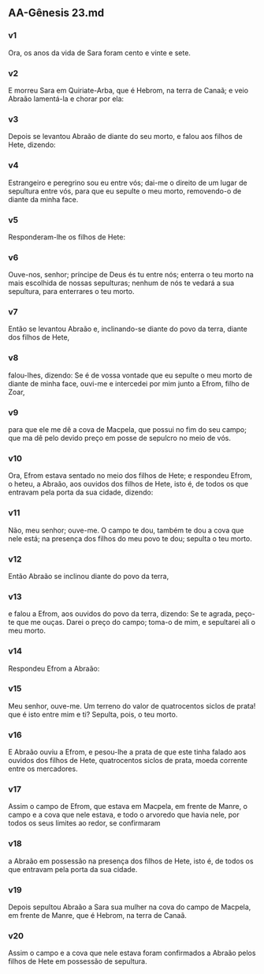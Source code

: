 ## AA-Gênesis 23.md
### v1
 Ora, os anos da vida de Sara foram cento e vinte e sete.
### v2
 E morreu Sara em Quiriate-Arba, que é Hebrom, na terra de Canaã; e veio Abraão lamentá-la e chorar por ela:
### v3
 Depois se levantou Abraão de diante do seu morto, e falou aos filhos de Hete, dizendo:
### v4
 Estrangeiro e peregrino sou eu entre vós; dai-me o direito de um lugar de sepultura entre vós, para que eu sepulte o meu morto, removendo-o de diante da minha face.
### v5
 Responderam-lhe os filhos de Hete:
### v6
 Ouve-nos, senhor; príncipe de Deus és tu entre nós; enterra o teu morto na mais escolhida de nossas sepulturas; nenhum de nós te vedará a sua sepultura, para enterrares o teu morto.
### v7
 Então se levantou Abraão e, inclinando-se diante do povo da terra, diante dos filhos de Hete,
### v8
 falou-lhes, dizendo: Se é de vossa vontade que eu sepulte o meu morto de diante de minha face, ouvi-me e intercedei por mim junto a Efrom, filho de Zoar,
### v9
 para que ele me dê a cova de Macpela, que possui no fim do seu campo; que ma dê pelo devido preço em posse de sepulcro no meio de vós.
### v10
 Ora, Efrom estava sentado no meio dos filhos de Hete; e respondeu Efrom, o heteu, a Abraão, aos ouvidos dos filhos de Hete, isto é, de todos os que entravam pela porta da sua cidade, dizendo:
### v11
 Não, meu senhor; ouve-me. O campo te dou, também te dou a cova que nele está; na presença dos filhos do meu povo te dou; sepulta o teu morto.
### v12
 Então Abraão se inclinou diante do povo da terra,
### v13
 e falou a Efrom, aos ouvidos do povo da terra, dizendo: Se te agrada, peço-te que me ouças. Darei o preço do campo; toma-o de mim, e sepultarei ali o meu morto.
### v14
 Respondeu Efrom a Abraão:
### v15
 Meu senhor, ouve-me. Um terreno do valor de quatrocentos siclos de prata! que é isto entre mim e ti? Sepulta, pois, o teu morto.
### v16
 E Abraão ouviu a Efrom, e pesou-lhe a prata de que este tinha falado aos ouvidos dos filhos de Hete, quatrocentos siclos de prata, moeda corrente entre os mercadores.
### v17
 Assim o campo de Efrom, que estava em Macpela, em frente de Manre, o campo e a cova que nele estava, e todo o arvoredo que havia nele, por todos os seus limites ao redor, se confirmaram
### v18
 a Abraão em possessão na presença dos filhos de Hete, isto é, de todos os que entravam pela porta da sua cidade.
### v19
 Depois sepultou Abraão a Sara sua mulher na cova do campo de Macpela, em frente de Manre, que é Hebrom, na terra de Canaã.
### v20
 Assim o campo e a cova que nele estava foram confirmados a Abraão pelos filhos de Hete em possessão de sepultura.
